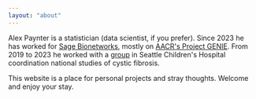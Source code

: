 ```yaml
---
layout: "about"
---
```


Alex Paynter is a statistician (data scientist, if you prefer).  Since 2023 he has worked for [Sage Bionetworks](https://sagebionetworks.org/), mostly on [AACR's Project GENIE](https://www.aacr.org/professionals/research/aacr-project-genie/).  From 2019 to 2023 he worked with a [group](https://www.cff.org/researchers/biostatistics-and-clinical-data-management) in Seattle Children's Hospital coordination national studies of cystic fibrosis.

This website is a place for personal projects and stray thoughts.  Welcome and enjoy your stay.

